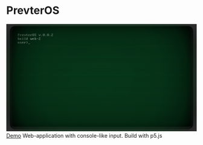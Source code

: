 # PrevterOS
![Screenshot](docs/screen.gif)
[Demo](https://nemeshio.github.io/PrevterOS)
Web-application with console-like input. Build with p5.js
